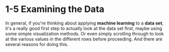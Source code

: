 # 1-5 Examining the Data

In general, if you're thinking about applying **machine learning** to a **data set**, it's a really good first step to actually look at the data set first, maybe using some simple visualization methods. Or even simply scrolling through to look at the various values in the different rows before proceeding. And there are several reasons for doing this.

